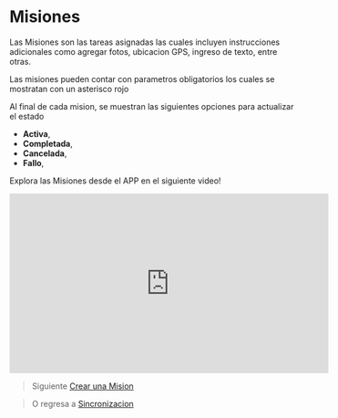 # Misiones

Las Misiones son las tareas asignadas las cuales incluyen instrucciones adicionales como agregar fotos, ubicacion GPS, ingreso de texto, entre otras. 

Las misiones pueden contar con parametros obligatorios los cuales se mostratan con un asterisco rojo

Al final de cada mision, se muestran las siguientes opciones para actualizar el estado

 - **Activa**, 
 - **Completada**,
 - **Cancelada**,
 - **Fallo**,

Explora las Misiones desde el APP en el siguiente video! 
<iframe width="560" height="315" src="https://www.youtube.com/embed/lLTF__ua5go" frameborder="0" allow="accelerometer; autoplay; encrypted-media; gyroscope; picture-in-picture" allowfullscreen></iframe>


> Siguiente [Crear una Mision](/v1/app-movil/crear_mision.html)

> O regresa a [Sincronizacion](/v1/app-movil/sync.html)
<!--stackedit_data:
eyJoaXN0b3J5IjpbNTE3OTMzMTg3LC0xMTcwNTUxMDY4XX0=
-->